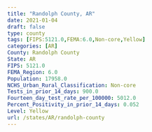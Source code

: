 ```yaml
---
title: "Randolph County, AR"
date: 2021-01-04
draft: false
type: county
tags: [FIPS:5121.0,FEMA:6.0,Non-core,Yellow]
categories: [AR]
County: Randolph County
State: AR
FIPS: 5121.0
FEMA_Region: 6.0
Population: 17958.0
NCHS_Urban_Rural_Classification: Non-core
Tests_in_prior_14_days: 900.0
Fourteen_day_test_rate_per_100000: 5012.0
Percent_Positivity_in_prior_14_days: 0.052
Level: Yellow
url: /states/AR/randolph-county
---
```



